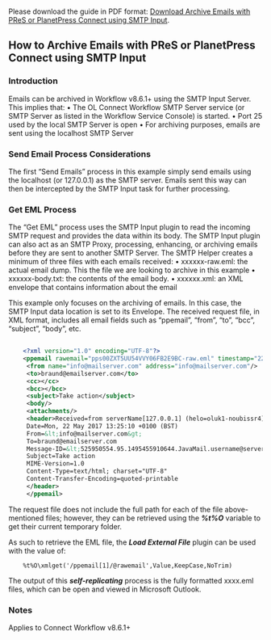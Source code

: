 <object data="https://github.com/rodnnr/olconnect-archivingemails/blob/master/HowTo-Archive%20Emails%20Using%20SMTP%20Input.pdf" type="application/pdf" width="700px" height="700px">
    <embed src="https://github.com/rodnnr/olconnect-archivingemails/blob/master/HowTo-Archive%20Emails%20Using%20SMTP%20Input.pdf">
        <p>Please download the guide in PDF format: <a href="https://github.com/rodnnr/olconnect-archivingemails/blob/master/HowTo-Archive%20Emails%20Using%20SMTP%20Input.pdf">Download Archive Emails with PReS or PlanetPress Connect using SMTP Input</a>.</p>
    </embed>
</object>

## How to Archive Emails with PReS or PlanetPress Connect using SMTP Input

### Introduction

Emails can be archived in Workflow v8.6.1+ using the SMTP Input Server. This implies that:
•	The OL Connect Workflow SMTP Server service (or SMTP Server as listed in the Workflow Service Console) is started.
•	Port 25 used by the local SMTP Server is open
•	For archiving purposes, emails are sent using the localhost SMTP Server
### Send Email Process Considerations

The first “Send Emails” process in this example simply send emails using the localhost (or 127.0.0.1) as the SMTP server. Emails sent this way can then be intercepted by the SMTP Input task for further processing.
### Get EML Process

The “Get EML” process uses the SMTP Input plugin to read the incoming SMTP request and provides the data within its body. The SMTP Input plugin can also act as an SMTP Proxy, processing, enhancing, or archiving emails before they are sent to another SMTP Server. 
The SMTP Helper creates a minimum of three files with each emails received:
•	xxxxxx-raw.eml: the actual email dump. This the file we are looking to archive in this example
•	xxxxxx-body.txt: the contents of the email body. 
•	xxxxxx.xml: an XML envelope that contains information about the email

This example only focuses on the archiving of emails. In this case, the SMTP Input data location is set to its Envelope. The received request file, in XML format, includes all email fields such as “ppemail”, “from”, “to”, “bcc”, “subject”, “body”, etc.

```xml
    
    <?xml version="1.0" encoding="UTF-8"?>
    <ppemail rawemail="pps00ZXT5UU54VVY06FB2E9BC-raw.eml" timestamp="22/05/2017 13:25:10">
     <from name="info@mailserver.com" address="info@mailserver.com"/>
     <to>braund@emailserver.com</to>
     <cc></cc>
     <bcc></bcc>
     <subject>Take action</subject>
     <body/>
     <attachments/>
     <header>Received=from serverName[127.0.0.1] (helo=oluk1-noubissr4) by serverName[127.0.0.1] with esmtp (OL Connect Workflow SMTP Server)
     Date=Mon, 22 May 2017 13:25:10 +0100 (BST)
     From=&lt;info@mailserver.com&gt;
     To=braund@emailserver.com
     Message-ID=&lt;525950554.95.1495455910644.JavaMail.username@serverName&gt;
     Subject=Take action
     MIME-Version=1.0
     Content-Type=text/html; charset="UTF-8"
     Content-Transfer-Encoding=quoted-printable
     </header>
     </ppemail>
```

The request file does not include the full path for each of the file above-mentioned files; however, they can be retrieved using the **_%t%O_** variable to get their current temporary folder.

As such to retrieve the EML file, the **_Load External File_** plugin can be used with the value of:
```
    %t%O\xmlget('/ppemail[1]/@rawemail',Value,KeepCase,NoTrim)
```
The output of this **_self-replicating_** process is the fully formatted xxxx.eml files, which can be open and viewed in Microsoft Outlook.

### Notes 
Applies to Connect Workflow v8.6.1+

